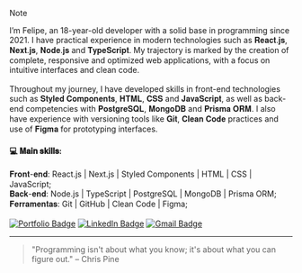 > [!NOTE]
> I’m Felipe, an 18-year-old developer with a solid base in programming since 2021. I have practical experience in modern technologies such as 𝐑𝐞𝐚𝐜𝐭.𝐣𝐬, 𝐍𝐞𝐱𝐭.𝐣𝐬, 𝐍𝐨𝐝𝐞.𝐣𝐬 and 𝐓𝐲𝐩𝐞𝐒𝐜𝐫𝐢𝐩𝐭. My trajectory is marked by the creation of complete, responsive and optimized web applications, with a focus on intuitive interfaces and clean code.
> </br>
> </br>
> Throughout my journey, I have developed skills in front-end technologies such as 𝐒𝐭𝐲𝐥𝐞𝐝 𝐂𝐨𝐦𝐩𝐨𝐧𝐞𝐧𝐭𝐬, 𝐇𝐓𝐌𝐋, 𝐂𝐒𝐒 and 𝐉𝐚𝐯𝐚𝐒𝐜𝐫𝐢𝐩𝐭, as well as back-end competencies with 𝐏𝐨𝐬𝐭𝐠𝐫𝐞𝐒𝐐𝐋, 𝐌𝐨𝐧𝐠𝐨𝐃𝐁 and 𝐏𝐫𝐢𝐬𝐦𝐚 𝐎𝐑𝐌. I also have experience with versioning tools like 𝐆𝐢𝐭, 𝐂𝐥𝐞𝐚𝐧 𝐂𝐨𝐝𝐞 practices and use of 𝐅𝐢𝐠𝐦𝐚 for prototyping interfaces.
> </br>
> #### 💻 𝐌𝐚𝐢𝐧 𝐬𝐤𝐢𝐥𝐥𝐬:
> 𝐅𝐫𝐨𝐧𝐭-𝐞𝐧𝐝: React.js | Next.js | Styled Components | HTML | CSS | JavaScript;
> </br>
> 𝐁𝐚𝐜𝐤-𝐞𝐧𝐝: Node.js | TypeScript | PostgreSQL | MongoDB | Prisma ORM;
> </br>
> 𝐅𝐞𝐫𝐫𝐚𝐦𝐞𝐧𝐭𝐚𝐬: Git | GitHub | Clean Code | Figma;
> </br>
> </br>
> [![Portfolio Badge](https://img.shields.io/badge/-Portfolio-00875f?style=flat-square&logo=Read.cv&logoColor=white&link=https://mfelipesilva-v2.vercel.app)](https://mfelipesilva-v2.vercel.app)
> [![LinkedIn Badge](https://img.shields.io/badge/-LinkedIn-00875f?style=flat-square&logo=linkedin&logoColor=white&link=https://linkedin.com/in/mfelipesilva)](https://linkedin.com/in/mfelipesilva)
> [![Gmail Badge](https://img.shields.io/badge/-mfsilva.dev@gmail.com-00875f?style=flat-square&logo=Gmail&logoColor=white&link=mailto:mfsilva.dev@gmail.com)](mailto:mfsilva.dev@gmail.com)
---

> "Programming isn't about what you know; it's about what you can figure out." – Chris Pine
